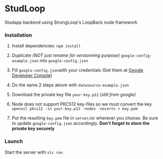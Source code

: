 StudLoop
========

Studapp backend using StrongLoop's LoopBack node framework


### Installation

1. Install dependencies: `npm install`

2. Duplicate *(NOT just rename for versionning purpose)* `google-config-example.json` into `google-config.json`

3. Fill `google-config.json`with your credentials (Get them at [Google Developer Console](https://console.developers.google.com/))

4. Do the same 2 steps above with `datasource-example.json`

5. Download the private key file `your-key.p12` *(still from google)*

6. Node does not support PKCS12 key-files so we must convert the key `openssl pkcs12 -in your-key.p12 -nodes -nocerts > key.pem`

7. Put the resulting `key.pem` file in `server/`or wherever you choose. Be sure to update `google-config.json` accordingly. **Don't forget to store the private key securely**


### Launch

Start the server with `slc run`
